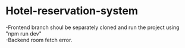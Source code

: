 ﻿# Hotel-reservation-system
-Frontend branch shoul be separately cloned and run the project using "npm run dev" <br/>
-Backend room fetch error.
